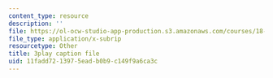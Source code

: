 ```yaml
---
content_type: resource
description: ''
file: https://ol-ocw-studio-app-production.s3.amazonaws.com/courses/18-03sc-differential-equations-fall-2011/11fadd7213975eadb0b9c149f9a6ca3c_BniJM-ireXQ.vtt
file_type: application/x-subrip
resourcetype: Other
title: 3play caption file
uid: 11fadd72-1397-5ead-b0b9-c149f9a6ca3c
---
```


